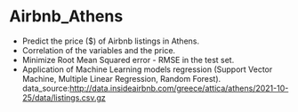 # Airbnb_Athens
- Predict the price ($) of Airbnb listings in Athens. 
- Correlation of the variables and the price. 
- Minimize Root Mean Squared error - RMSE in the test set.
- Application of Machine Learning models regression (Support Vector Machine, Multiple Linear Regression, Random Forest).
data_source:http://data.insideairbnb.com/greece/attica/athens/2021-10-25/data/listings.csv.gz
